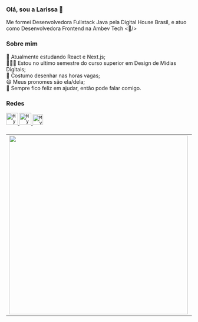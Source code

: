 ### Olá, sou a Larissa 👋

Me formei Desenvolvedora Fullstack Java pela Digital House Brasil, e atuo como Desenvolvedora Frontend na Ambev Tech <🍻/>

### Sobre mim

🌱 Atualmente estudando React e Next.js; <br/>
👩🏽‍🎓 Estou no ultimo semestre do curso superior em Design de Mídias Digitais; <br/>
🎨 Costumo desenhar nas horas vagas; <br/>
😄 Meus pronomes são ela/dela; <br/>
💬 Sempre fico feliz em ajudar, então pode falar comigo.

### Redes

<a href="https://www.linkedin.com/in/larrydiniz/">
  <code><img alt="My LinkedIn" width="32" src="https://user-images.githubusercontent.com/66534830/180829229-4873e9d3-950b-464e-8b07-7106373f75b7.png" /></code>
</a>

<a href="mailto:larissa.diniz_23@hotmail.com">
  <code><img alt="My e-mail" width="32" src="https://user-images.githubusercontent.com/66534830/180830456-63783cd1-2668-41d8-8097-871c9bcf249e.png" /></code>
</a>

<a href="https://www.behance.net/larrydiniz">
  <code><img alt="My e-mail" width="28" src="https://user-images.githubusercontent.com/66534830/180830586-b4682a96-2dab-4cde-a4d9-950fd404e093.png" /></code>
</a>

### 

<center>
<table>
    <tr>
        <td><img width="485px" align="left" src="https://github-readme-stats.vercel.app/api?username=larrydiniz&theme=dracula"/></td>
        <td><img width="400px" align="left" src="https://github-readme-stats.vercel.app/api/top-langs/?username=larrydiniz&hide=html&layout=compact&theme=dracula" /></td>
    </tr>   
</table>
</center> 
